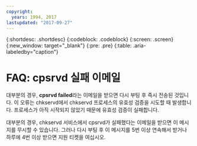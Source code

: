 ```yaml
---
copyright:
  years: 1994, 2017
lastupdated: "2017-09-27"
---
```

{:shortdesc: .shortdesc}
{:codeblock: .codeblock}
{:screen: .screen}
{:new_window: target="_blank"}
{:pre: .pre}
{:table: .aria-labeledby="caption"}
# FAQ: cpsrvd 실패 이메일

대부분의 경우, **cpsrvd failed**라는 이메일을 받으면 다시 부팅 후 즉시 전송된 것입니다. 이 오류는 chkservd에서 chkservd 프로세스의 유효성 검증을 시도할 때 발생합니다. 프로세스가 아직 시작되지 않았기 때문에 유효성 검증이 실패합니다. 

대부분의 경우, chkservd 서비스에서 cpsrvd가 실패했다는 이메일을 받으면 이 메시지를 무시할 수 있습니다. 그러나 다시 부팅 후 이 메시지를 5번 이상 연속해서 받거나 하루에 4번 이상 받으면 지원 티켓을 여십시오. 
